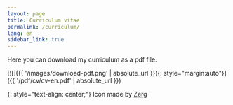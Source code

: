 ```yaml
---
layout: page
title: Curriculum vitae
permalink: /curriculum/
lang: en
sidebar_link: true
---
```


Here you can download my curriculum as a pdf file.

[![]({{ '/images/download-pdf.png' | absolute_url }}){: style="margin:auto"}]({{ '/pdf/cv/cv-en.pdf' | absolute_url }})

{: style="text-align: center;"}
Icon made by <a href="https://www.iconfinder.com/Zerg"> Zerg </a>
